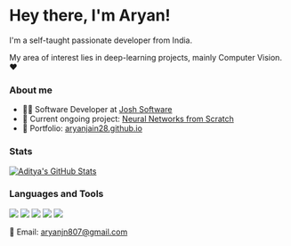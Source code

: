 # Hey there, I'm Aryan!

I'm a self-taught passionate developer from India.

My area of interest lies in deep-learning projects, mainly Computer Vision.❤️

### About me

- 🧑‍💻 Software Developer at [Josh Software](https://joshsoftware.com/)
- 🚧 Current ongoing project: [Neural Networks from Scratch](https://github.com/aryanjain28/Neural-Networks-from-Scratch)
- **👀** Portfolio: [aryanjain28.github.io](https://aryanjain28.github.io/)


### Stats


<a href="https://github.com/adityajn105/adityajn105">
<img align="center" src="https://github-readme-stats.vercel.app/api?username=adityajn105&show_icons=true&line_height=27&count_private=true&title_color=ffffff&text_color=c9cacc&icon_color=2bbc8a&bg_color=1d1f21" alt="Aditya's GitHub Stats" />
  </a>


### Languages and Tools

 ![](/home/aryan/Downloads/pngwing.com.png) ![](/home/aryan/Downloads/pngwing.com(3).png) ![](/home/aryan/Downloads/pngwing.com(1).png) ![](/home/aryan/Downloads/pngwing.com(5).png) ![](/home/aryan/Downloads/pngwing.com(4).png) 

📨 Email: aryanjn807@gmail.com


<!--
**aryanjain28/aryanjain28** is a ✨ _special_ ✨ repository because its `README.md` (this file) appears on your GitHub profile.

Here are some ideas to get you started:

- 🔭 I’m currently working on ...
- 🌱 I’m currently learning ...
- 👯 I’m looking to collaborate on ...
- 🤔 I’m looking for help with ...
- 💬 Ask me about ...
- 📫 How to reach me: ...
- 😄 Pronouns: ...
- ⚡ Fun fact: ...
-->
